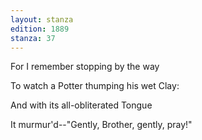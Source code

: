 ```yaml
---
layout: stanza
edition: 1889
stanza: 37
---
```


For I remember stopping by the way

To watch a Potter thumping his wet Clay:

And with its all-obliterated Tongue

It murmur'd--"Gently, Brother, gently, pray!"